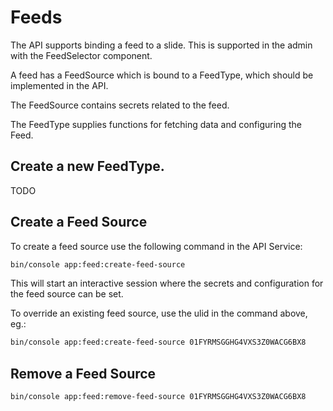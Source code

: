 # Feeds

The API supports binding a feed to a slide. This is supported in the admin with the FeedSelector component.

A feed has a FeedSource which is bound to a FeedType, which should be implemented in the API. 

The FeedSource contains secrets related to the feed.

The FeedType supplies functions for fetching data and configuring the Feed.

## Create a new FeedType.

TODO

## Create a Feed Source

To create a feed source use the following command in the API Service:

```sh
bin/console app:feed:create-feed-source
```

This will start an interactive session where the secrets and configuration for the feed source can be set.

To override an existing feed source, use the ulid in the command above, eg.:

```sh
bin/console app:feed:create-feed-source 01FYRMSGGHG4VXS3Z0WACG6BX8
```

## Remove a Feed Source

```sh
bin/console app:feed:remove-feed-source 01FYRMSGGHG4VXS3Z0WACG6BX8
```
